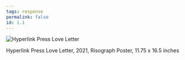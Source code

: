 ```yaml
---
tags: response
permalink: false
id: 1.1
---
```

![Hyperlink Press Love Letter](/assets/img/hyperlink-press/Hyperlink_Press_Love_Letter.jpg)
<figcaption>Hyperlink Press Love Letter, 2021, Risograph Poster, 11.75 x 16.5 inches</figcaption>